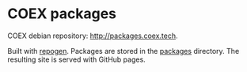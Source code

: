 # COEX packages

COEX debian repository: http://packages.coex.tech.

Built with [repogen](https://github.com/pgaskin/repogen). Packages are stored in the [packages](packages) directory. The resulting site is served with GitHub pages.
